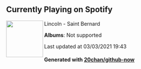 ## Currently Playing on Spotify

[<img align="left" width="100" src="https://i.scdn.co/image/ab67616d0000b273d1546c70238fa6aa13610c03">](https://open.spotify.com/album/3FxGRbPGiQN6rS0RQoq5uB)

Lincoln - Saint Bernard

**Albums**: Not supported

Last updated at 03/03/2021 19:43

#### Generated with [20chan/github-now](https://github.com/20chan/github-now)


<!--
**20chan/20chan** is a ✨ _special_ ✨ repository because its `README.md` (this file) appears on your GitHub profile.

Here are some ideas to get you started:

- 🔭 I’m currently working on ...
- 🌱 I’m currently learning ...
- 👯 I’m looking to collaborate on ...
- 🤔 I’m looking for help with ...
- 💬 Ask me about ...
- 📫 How to reach me: ...
- 😄 Pronouns: ...
- ⚡ Fun fact: ...
-->
